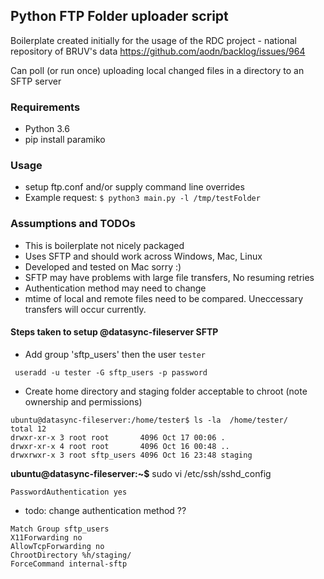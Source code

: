 ## Python FTP Folder uploader script

Boilerplate created initially for the usage of the RDC project - national repository of BRUV's data
https://github.com/aodn/backlog/issues/964

Can poll (or run once) uploading local changed files in a directory to an SFTP server

### Requirements

- Python 3.6
- pip install paramiko

### Usage

- setup ftp.conf and/or supply command line overrides
- Example request: `$ python3 main.py -l /tmp/testFolder `

### Assumptions and TODOs

- This is boilerplate not nicely packaged
- Uses SFTP and should work across Windows, Mac, Linux
- Developed and tested on Mac sorry :)
- SFTP may have problems with large file transfers, No resuming retries
- Authentication method may need to change
- mtime of local and remote files need to be compared. 
Uneccessary transfers will occur currently.




#### Steps taken to setup @datasync-fileserver SFTP

- Add group 'sftp_users' then the user `tester`
```angular2html
 useradd -u tester -G sftp_users -p password 
```
- Create home directory and staging folder acceptable to chroot
(note ownership and permissions)

```
ubuntu@datasync-fileserver:/home/tester$ ls -la  /home/tester/
total 12
drwxr-xr-x 3 root root       4096 Oct 17 00:06 .
drwxr-xr-x 4 root root       4096 Oct 16 00:48 ..
drwxrwxr-x 3 root sftp_users 4096 Oct 16 23:48 staging
```

**ubuntu@datasync-fileserver:~$** sudo vi /etc/ssh/sshd_config
```angular2html
PasswordAuthentication yes
```
- todo: change authentication method ??

```angular2html
Match Group sftp_users
X11Forwarding no
AllowTcpForwarding no
ChrootDirectory %h/staging/
ForceCommand internal-sftp
```
